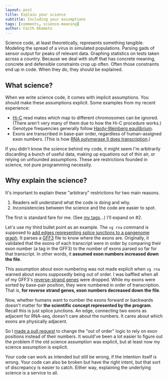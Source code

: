 ```yaml
---
layout: post
title: Explain your science
subtitle: Including your assumptions
tags: [comments, science-meaning]
author: Faith Okamoto
---
```


Science code, at least theoretically, represents something tangible. Modeling
the spread of a virus in simulated populations. Parsing gads of sensor output
for peaks of relevant data. Graphing statistics on tests taken across a country.
Because we deal with stuff that has concrete meaning, concrete and defensible
constraints crop up often. Often those constraints end up in code. When they do,
they should be explained.

## What science?

When we write science code, it comes with implicit assumptions. You should make
these assumptions explicit. Some examples from my recent experience:
* [Hi-C][HiC] read mates which map to different chromosomes can be ignored. 
(There aren't very many of them due to how the Hi-C procedure works.)
* Genotype frequencies generally follow [Hardy-Weinberg equilibrium][HWE].
* Exons are transcribed in base-pair order, regardless of human-assigned exon
numbers. (This is how [RNA polymerase II does transcription][Transcription].)

If you didn't know the science behind my code, it might seem I'm arbitrarily
discarding a bunch of useful data, making up equations out of thin air, or
relying on unfounded assumptions. These are restrictions founded in science, not
pure programming necessity.

## Why explain the science?

It's important to explain these "arbitrary" restrictions for two main reasons.
1. Readers will understand what the code is doing and why.
2. Inconsistencies between the science and the code are easier to spot.

The first is standard fare for me. (See [my tags][Tags]...) I'll expand on #2.

Let's use my third bullet point as an example. The `vg rna` command is supposed
to [add edges representing splice junctions to a pangenome graph][VGRNA]. It
parses a [GFF3][GFF3] file to know where the exons are. Originally, it validated
that the exons of each transcript were in order by comparing their exon number
(a tag in the GFF3) to the number of exons parsed so far for that transcript.
In other words, it **assumed exon numbers increased down the file**.

This assumption about exon numbering was not made explicit when `vg rna` warned
about exons supposedly being out of order. I was baffled when all of my GFF3's
[reverse-strand genes][ReverseStrand] were dropped. While my exons were sorted
by base-pair position, they were numbered in order of transcription. That is,
**for reverse strand genes, exon numbers decreased down the file**.

Now, whether humans want to number the exons forward or backwards doesn't matter
for **the scientific concept represented by the program**. Recall this is just
splice junctions. An edge, connecting two exons as adjacent for RNA-seq, doesn't
care about the numbers. It cares about which exons are physically adjacent.

So I [made a pull request][PullRequest] to change the "out of order" logic to
rely on exon positions instead of their numbers. It would've been a lot easier
to figure out the problem if the old science assumption was explicit, but at
least now my science assumption is explicit.

Your code can work as intended but still be wrong, if the intention itself is
wrong. Your code can also be broken but have the right intent, but that sort of
discrepancy is easier to catch. Either way, explaining the underlying science is
a service to all.

[GFF3]: https://github.com/The-Sequence-Ontology/Specifications/blob/master/gff3.md
[HiC]: https://doi.org/10.1016/j.ymeth.2012.05.001
[HWE]: https://www.nature.com/scitable/knowledge/library/the-hardy-weinberg-principle-13235724/
[PullRequest]: https://github.com/vgteam/vg/pull/4471
[ReverseStrand]: https://biology.stackexchange.com/q/110516
[Tags]: https://faithokamoto.github.io/tags/#comments
[Transcription]: https://www.khanacademy.org/science/biology/gene-expression-central-dogma/transcription-of-dna-into-rna/a/stages-of-transcription
[VGRNA]: https://github.com/vgteam/vg/wiki/Transcriptomic-analyses
